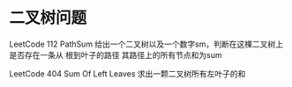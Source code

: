 # 二叉树问题
LeetCode 112 PathSum
给出一个二叉树以及一个数字sm，判断在这棵二叉树上是否存在一条从
根到叶子的路径
其路径上的所有节点和为sum


LeetCode 404 Sum Of Left Leaves
求出一颗二叉树所有左叶子的和
